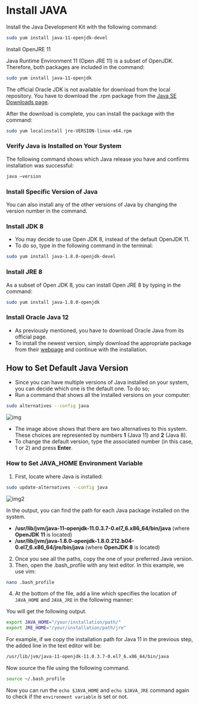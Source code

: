
# Install JAVA

Install the Java Development Kit with the following command:

```sh
sudo yum install java-11-openjdk-devel
```

Install OpenJRE 11

Java Runtime Environment 11 (Open JRE 11) is a subset of OpenJDK. Therefore, both packages are included in the command:

```sh
sudo yum install java-11-openjdk
```

 The official Oracle JDK is not available for download from the local repository. You have to download the .rpm package from the [Java SE Downloads page](https://www.oracle.com/technetwork/java/javase/downloads/index.html).

After the download is complete, you can install the package with the command:

```sh
sudo yum localinstall jre-VERSION-linux-x64.rpm
```

### Verify Java is Installed on Your System

The following command shows which Java release you have and confirms installation was successful:

```sh
java –version
```

### Install Specific Version of Java

You can also install any of the other versions of Java by changing the version number in the command.

### Install JDK 8

- You may decide to use Open JDK 8, instead of the default OpenJDK 11.
- To do so, type in the following command in the terminal:

```sh
sudo yum install java-1.8.0-openjdk-devel
```

### Install JRE 8

As a subset of Open JDK 8, you can install Open JRE 8 by typing in the command:

```sh
sudo yum install java-1.8.0-openjdk
```

### Install Oracle Java 12

- As previously mentioned, you have to download Oracle Java from its official page.
- To install the newest version, simply download the appropriate package from their [webpage](https://www.oracle.com/technetwork/java/javase/downloads/index.html) and continue with the installation.


## How to Set Default Java Version

- Since you can have multiple versions of Java installed on your system, you can decide which one is the default one. To do so;
- Run a command that shows all the installed versions on your computer:

```sh
sudo alternatives --config java
```

![img](https://phoenixnap.com/kb/wp-content/uploads/2021/04/set-default-java-version.png)

- The image above shows that there are two alternatives to this system. These choices are represented by numbers **1** (Java 11) and **2** (Java 8).
- To change the default version, type the associated number (in this case, 1 or 2) and press **Enter**.

### How to Set JAVA_HOME Environment Variable

1. First, locate where Java is installed:

```sh
sudo update-alternatives --config java
```

![img2](https://phoenixnap.com/kb/wp-content/uploads/2021/04/set-java-home-environment.png)

In the output, you can find the path for each Java package installed on the system.

- **/usr/lib/jvm/java-11-openjdk-11.0.3.7-0.el7_6.x86_64/bin/java** (where **OpenJDK 11** is located)
- **/usr/lib/jvm/java-1.8.0-openjdk-1.8.0.212.b04-0.el7_6.x86_64/jre/bin/java** (where **OpenJDK 8** is located)

2. Once you see all the paths, copy the one of your preferred Java version.
3. Then, open the .bash_profile with any text editor. In this example, we use vim:

```sh
nano .bash_profile
```

4. At the bottom of the file, add a line which specifies the location of `JAVA_HOME` and `JAVA_JRE` in the following manner:

You will get the following output.

```sh
export JAVA_HOME="/your/installation/path/"
export JRE_HOME="/your/installation/path/jre"
```

For example, if we copy the installation path for Java 11 in the previous step, the added line in the text editor will be:

```sh
/usr/lib/jvm/java-11-openjdk-11.0.3.7-0.el7_6.x86_64/bin/java
```

Now source the file using the following command.

```sh
source ~/.bash_profile
```

Now you can run the `echo $JAVA_HOME` and `echo $JAVA_JRE` command again to check if the `environment variable` is set or not.
